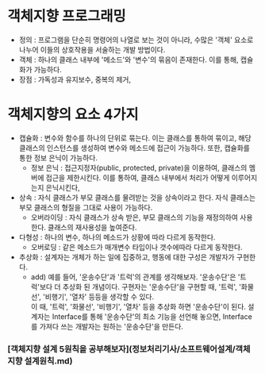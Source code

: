 객체지향 프로그래밍
==============
* 정의 : 프로그램을 단순히 명령어의 나열로 보는 것이 아니라, 수많은 '객체' 요소로 나누어 이들의 상호작용을 서술하는 개발 방법이다.
* 객체 : 하나의 클래스 내부에 '메소드'와 '변수'의 묶음이 존재한다. 이를 통해, 캡슐화가 가능하다. 
* 장점 : 가독성과 유지보수, 중복의 제거,

객체지향의 요소 4가지
================
* 캡슐화 : 변수와 함수를 하나의 단위로 묶는다. 이는 클래스를 통하여 묶이고, 해당 클래스의 인스턴스를 생성하여 변수와 메소드에 접근이 가능하다. 또한, 캡슐화를 통한 정보 은닉이 가능하다.
  - 정보 은닉 : 접근지정자(public, protected, private)을 이용하여, 클래스의 멤버에 접근을 제한시킨다. 이를 통하여, 클래스 내부에서 처리가 어떻게 이루어지는지 은닉시킨다,
* 상속 : 자식 클래스가 부모 클래스를 물려받는 것을 상속이라고 한다. 자식 클래스는 부모 클래스의 형질을 그대로 사용이 가능하다. 
  - 오버라이딩 : 자식 클래스가 상속 받은, 부모 클래스의 기능을 재정의하여 사용한다. 클래스의 재사용성을 높여준다.
* 다형성 : 하나의 변수, 하나의 메소드가 상황에 따라 다르게 동작한다.
  - 오버로딩 : 같은 메소드가 매개변수 타입이나 갯수에따라 다르게 동작한다.
* 추상화 : 설계자는 개체가 하는 일에 집중하고, 행동에 대한 구성은 개발자가 구현한다.
  - add) 예를 들어, '운송수단'과 '트럭'의 관계를 생각해보자. '운송수단'은 '트럭'보다 더 추상화 된 개념이다. 구현자는 '운송수단'을 구현할 때, '트럭', '화물선', '비행기', '열차' 등등을 생각할 수 있다.</br>
    이 때, '트럭', '화물선', '비행기', '열차' 등을 추상화 하면 '운송수단'이 된다. 설계자는 Interface를 통해 '운송수단'의 최소 기능을 선언해 놓으면, Interface를 가져다 쓰는 개발자는 원하는 '운송수단'을 만든다.

### [객체지향 설계 5원칙을 공부해보자](정보처리기사/소프트웨어설계/객체지향 설계원칙.md)
